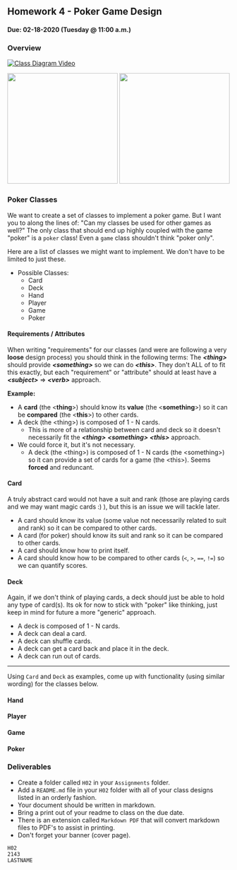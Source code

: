 ## Homework 4 - Poker Game Design
#### Due: 02-18-2020 (Tuesday @ 11:00 a.m.)

### Overview



[![Class Diagram Video](https://cs.msutexas.edu/~griffin/zcloud/zcloud-files/uml_vid_250.png)](https://www.youtube.com/embed/UI6lqHOVHic) 

<img src="https://cs.msutexas.edu/~griffin/zcloud/zcloud-files/draw.io.step1" width="250">

<img src="https://cs.msutexas.edu/~griffin/zcloud/zcloud-files/draw.io.step2" width="250">

### Poker Classes 

 We want to create a set of classes to implement a poker game. But I want you to along the lines of: "Can my classes be used for other games as well?" The only class that should end up highly coupled with the game "poker" is a `poker` class! Even a `game` class shouldn't think "poker only". 

 Here are a list of classes we might want to implement. We don't have to be limited to just these.

 - Possible Classes:
   - Card
   - Deck
   - Hand
   - Player
   - Game
   - Poker

#### Requirements / Attributes

When writing "requirements" for our classes (and were are following a very **loose** design process) you should think in the following terms:  The ***\<thing\>*** should provide ***\<something\>*** so we can do ***\<this\>***. They don't ALL of to fit this exactly, but each "requirement" or "attribute" should at least have a ***\<subject\>*** => ***\<verb\>*** approach.

**Example:**

- A **card** (the \<**thing**\>) should know its **value** (the <**something**\>) so it can be **compared** (the \<**this**\>) to other cards.
- A deck (the \<thing\>) is composed of 1 - N cards. 
  - This is more of a relationship between card and deck so it doesn't necessarily fit the ***\<thing\>*** ***\<something\>*** ***\<this\>*** approach. 
- We could force it, but it's not necessary.
  - A deck (the \<thing\>) is composed of 1 - N cards (the <something\>) so it can provide a set of cards for a game (the \<this\>). Seems **forced** and reduncant.

#### Card

A truly abstract card would not have a suit and rank (those are playing cards and we may want magic cards :) ), but this is an issue we will tackle later.

- A card should know its value (some value not necessarily related to suit and rank) so it can be compared to other cards.
- A card (for poker) should know its suit and rank so it can be compared to other cards.
- A card should know how to print itself.
- A card should know how to be compared to other cards (`<`, `>`, `==`, `!=`) so we can quantify scores.

#### Deck

Again, if we don't think of playing cards, a deck should just be able to hold any type of card(s). Its ok for now to stick with "poker" like thinking, just keep in mind for future a more "generic" approach.

- A deck is composed of 1 - N cards.
- A deck can deal a card.
- A deck can shuffle cards.
- A deck can get a card back and place it in the deck.
- A deck can run out of cards.

----

Using `Card` and `Deck` as examples, come up with functionality (using similar wording) for the classes below. 

#### Hand

#### Player

#### Game

#### Poker


### Deliverables

- Create a folder called `H02` in your `Assignments` folder. 
- Add a `README.md` file in your `H02` folder with all of your class designs listed in an orderly fashion.
- Your document should be written in markdown.
- Bring a print out of your readme to class on the due date.
- There is an extension called `Markdown PDF` that will convert markdown files to PDF's to assist in printing.
- Don't forget your banner (cover page).

```
H02
2143
LASTNAME
```
